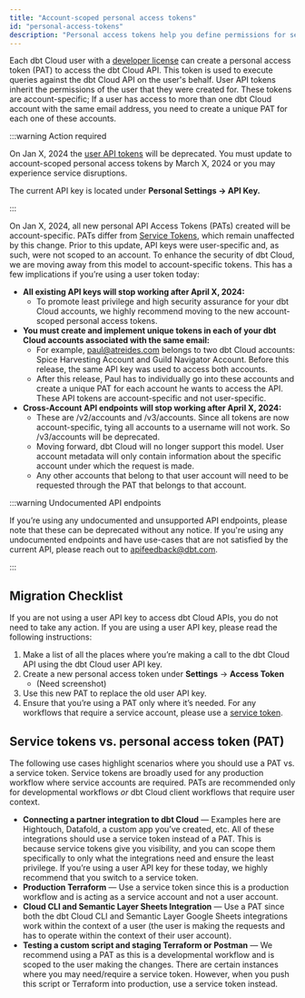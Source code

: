 ```yaml
---
title: "Account-scoped personal access tokens"
id: "personal-access-tokens"
description: "Personal access tokens help you define permissions for securing access to your dbt Cloud account and its projects."
---
```


Each dbt Cloud user with a [developer license](https://docs.getdbt.com/docs/cloud/manage-access/seats-and-users) can create a personal access token (PAT) to access the dbt Cloud API. This token is used to execute queries against the dbt Cloud API on the user's behalf. User API tokens inherit the permissions of the user that they were created for. These tokens are account-specific; If a user has access to more than one dbt Cloud account with the same email address, you need to create a unique PAT for each one of these accounts. 

:::warning Action required

On Jan X, 2024 the [user API tokens](/docs/dbt-cloud-apis/user-tokens) will be deprecated. You must update to account-scoped personal access tokens by March X, 2024 or you may experience service disruptions.

The current API key is located under **Personal Settings → API Key.** 

:::

On Jan X, 2024, all new personal API Access Tokens (PATs) created will be account-specific. PATs differ from [Service Tokens](/docs/dbt-cloud-apis/service-tokens), which remain unaffected by this change. Prior to this update, API keys were user-specific and, as such, were not scoped to an account. To enhance the security of dbt Cloud, we are moving away from this model to account-specific tokens. This has a few implications if you’re using a user token today:

* **All existing API keys will stop working after April X, 2024:** 
    * To promote least privilege and high security assurance for your dbt Cloud accounts, we highly recommend moving to the new account-scoped personal access tokens. 
* **You must create and implement unique tokens in each of your dbt Cloud accounts associated with the same email:** 
    * For example, paul@atreides.com belongs to two dbt Cloud accounts: Spice Harvesting Account and Guild Navigator Account. Before this release, the same API key was used to access both accounts.
    * After this release, Paul has to individually go into these accounts and create a unique PAT for each account he wants to access the API. These API tokens are account-specific and not user-specific. 
* **Cross-Account API endpoints will stop working after April X, 2024:**
    * These are /v2/accounts and /v3/accounts. Since all tokens are now account-specific, tying all accounts to a username will not work. So /v3/accounts will be deprecated.
    * Moving forward, dbt Cloud will no longer support this model. User account metadata will only contain information about the specific account under which the request is made. 
    * Any other accounts that belong to that user account will need to be requested through the PAT that belongs to that account.


:::warning Undocumented API endpoints

If you’re using any undocumented and unsupported API endpoints, please note that these can be deprecated without any notice. If you're using any undocumented endpoints and have use-cases that are not satisfied by the current API, please reach out to apifeedback@dbt.com. 

:::

## Migration Checklist

If you are not using a user API key to access dbt Cloud APIs, you do not need to take any action. If you are using a user API key, please read the following instructions:  

1. Make a list of all the places where you’re making a call to the dbt Cloud API using the dbt Cloud user API key. 
2. Create a new personal access token under **Settings** → **Access Token** 
    * (Need screenshot)
3. Use this new PAT to replace the old user API key. 
4. Ensure that you’re using a PAT only where it’s needed. For any workflows that require a service account, please use a [service token](/docs/dbt-cloud-apis/service-tokens).


## Service tokens vs. personal access token (PAT)

The following use cases highlight scenarios where you should use a PAT vs. a service token. Service tokens are broadly used for any production workflow where service accounts are required. PATs are recommended only for developmental workflows _or_ dbt Cloud client workflows that require user context. 

* **Connecting a partner integration to dbt Cloud** &mdash; Examples here are Hightouch, Datafold, a custom app you’ve created, etc. All of these integrations should use a service token instead of a PAT. This is because service tokens give you visibility, and you can scope them specifically to only what the integrations need and ensure the least privilege. If you’re using a user API key for these today, we highly recommend that you switch to a service token. 
* **Production Terraform** &mdash; Use a service token since this is a production workflow and is acting as a service account and not a user account. 
* **Cloud CLI and Semantic Layer Sheets Integration** &mdash; Use a PAT since both the dbt Cloud CLI and Semantic Layer Google Sheets integrations work within the context of a user (the user is making the requests and has to operate within the context of their user account).
* **Testing a custom script and staging Terraform or Postman** &mdash; We recommend using a PAT as this is a developmental workflow and is scoped to the user making the changes. There are certain instances where you may need/require a service token. However, when you push this script or Terraform into production, use a service token instead.